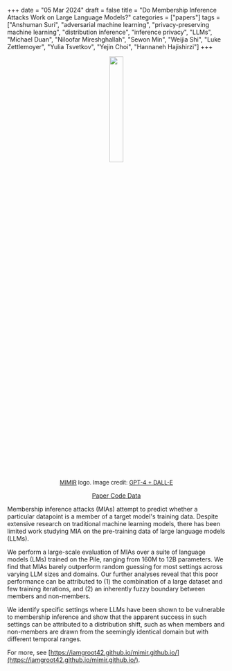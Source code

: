 +++
date = "05 Mar 2024"
draft = false
title = "Do Membership Inference Attacks Work on Large Language Models?"
categories = ["papers"]
tags = ["Anshuman Suri", "adversarial machine learning", "privacy-preserving machine learning", "distribution inference", "inference privacy", "LLMs", "Michael Duan", "Niloofar Mireshghallah", "Sewon Min", "Weijia Shi", 
"Luke Zettlemoyer", "Yulia Tsvetkov", "Yejin Choi", "Hannaneh Hajishirzi"]
+++

<center>
<img src="https://iamgroot42.github.io/mimir.github.io/static/images/logo.png" alt="" style="width:25%;height:25%;" class="center">
<figcaption style="font-size: small;"><a href="http://github.com/iamgroot42/mimir">MIMIR</a> logo. Image credit: <a href="https://chat.openai.com/">GPT-4 + DALL-E</a>
</figcaption>
<p></p>
<div class="column has-text-centered">
  <div class="publication-links">
  <span class="link-block">
  <a href="https://arxiv.org/pdf/2402.07841.pdf" class="external-link button is-normal is-rounded is-dark">
  <span class="icon">
  <i class="fas fa-file-pdf"></i>
                      </span>
                      <span>Paper</span>
                    </a>
                  </span>
  <span class="link-block">
                <a href="http://github.com/iamgroot42/mimir" class="external-link button is-normal is-rounded is-dark">
                  <span>Code</span>
                </a>
              </span>
 <span class="link-block">
                  <a href="https://huggingface.co/datasets/iamgroot42/mimir"
                    class="external-link button is-normal is-rounded is-dark">
                    <span class="icon">
                      <i class="far fa-images"></i>
                    </span>
                    <span>Data</span>
                  </a>
                </span>
              </div>
            </div>
  </center>

Membership inference attacks (MIAs) attempt to predict whether a particular datapoint is a member of a target model's training data. Despite extensive research on traditional machine learning models, there has been limited work studying MIA on the pre-training data of large language models (LLMs).
            
We perform a large-scale evaluation of MIAs over a suite of language models (LMs) trained on the Pile, ranging from 160M to 12B parameters. We find that MIAs barely outperform random guessing for most settings across varying LLM sizes and domains. Our further analyses reveal that this poor performance can be attributed to (1) the combination of a large dataset and few training iterations, and (2) an inherently fuzzy boundary between members and non-members.

We identify specific settings where LLMs have been shown to be vulnerable to membership inference and show that the apparent success in such settings can be attributed to a distribution shift, such as when members and non-members are drawn from the seemingly identical domain but with different temporal ranges.

For more, see [https://iamgroot42.github.io/mimir.github.io/](https://iamgroot42.github.io/mimir.github.io/).